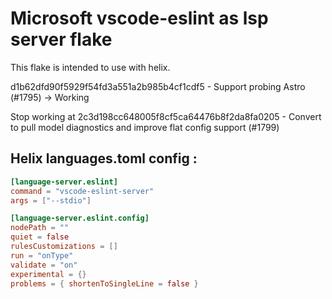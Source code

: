 # Microsoft vscode-eslint as lsp server flake

This flake is intended to use with helix.

d1b62dfd90f5929f54fd3a551a2b985b4cf1cdf5 - Support probing Astro (#1795) -> Working

Stop working at 2c3d198cc648005f8cf5ca64476b8f2da8fa0205 - Convert to pull model diagnostics and improve flat config support (#1799)

## Helix languages.toml config :

```toml
[language-server.eslint]
command = "vscode-eslint-server"
args = ["--stdio"]

[language-server.eslint.config]
nodePath = ""
quiet = false
rulesCustomizations = []
run = "onType"
validate = "on"
experimental = {}
problems = { shortenToSingleLine = false }
```
